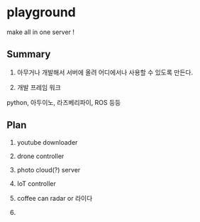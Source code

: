 # playground
make all in one server !

## Summary
1. 아무거나 개발해서 서버에 올려 어디에서나 사용할 수 있도록 만든다.

2. 개발 프레임 워크 
   
python, 아두이노, 라즈베리파이, ROS 등등
   
   
## Plan
1. youtube downloader

2. drone controller

3. photo cloud(?) server

4. IoT controller

5. coffee can radar or 라이다 

6. 
